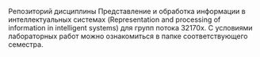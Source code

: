 Репозиторий дисциплины Представление и обработка информации в интеллектуальных системах (Representation and processing of information in intelligent systems) для групп потока 32170х. С условиями лабораторных работ можно ознакомиться в папке соответствующего семестра.